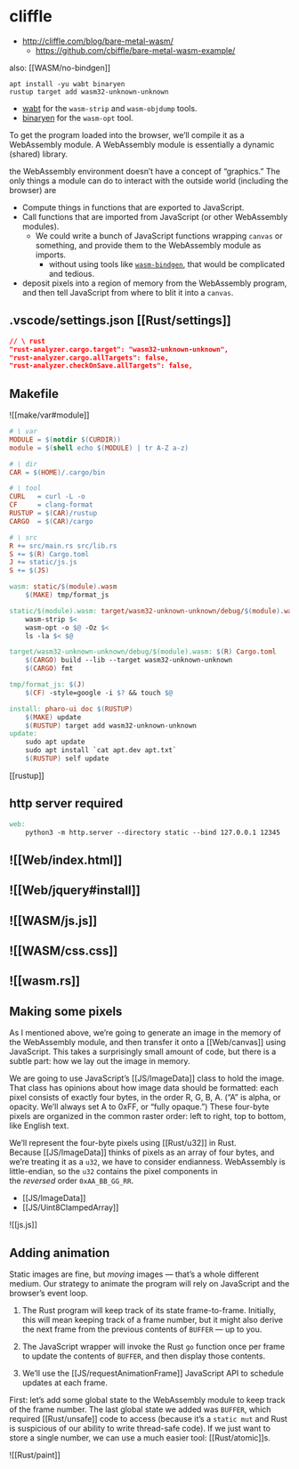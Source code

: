 # cliffle

- http://cliffle.com/blog/bare-metal-wasm/
	- https://github.com/cbiffle/bare-metal-wasm-example/

also: [[WASM/no-bindgen]]

```shell
apt install -yu wabt binaryen
rustup target add wasm32-unknown-unknown
```

-   [wabt](https://github.com/WebAssembly/wabt) for the `wasm-strip` and `wasm-objdump` tools.
-   [binaryen](https://github.com/WebAssembly/binaryen) for the `wasm-opt` tool.

To get the program loaded into the browser, we’ll compile it as a WebAssembly module. A WebAssembly module is essentially a dynamic (shared) library. 

the WebAssembly environment doesn’t have a concept of “graphics.” The only things a module can do to interact with the outside world (including the browser) are
-  Compute things in functions that are exported to JavaScript.
- Call functions that are imported from JavaScript (or other WebAssembly modules).
	- We could write a bunch of JavaScript functions wrapping `canvas` or something, and provide them to the WebAssembly module as imports.
		- without using tools like [`wasm-bindgen`](https://rustwasm.github.io/wasm-bindgen/), that would be complicated and tedious.
- deposit pixels into a region of memory from the WebAssembly program, and then tell JavaScript from where to blit it into a `canvas`.

## .vscode/settings.json [[Rust/settings]]

```json
// \ rust
"rust-analyzer.cargo.target": "wasm32-unknown-unknown",
"rust-analyzer.cargo.allTargets": false,
"rust-analyzer.checkOnSave.allTargets": false,
```

## Makefile

![[make/var#module]]
```Makefile
# \ var
MODULE = $(notdir $(CURDIR))
module = $(shell echo $(MODULE) | tr A-Z a-z)

# \ dir
CAR = $(HOME)/.cargo/bin

# \ tool
CURL   = curl -L -o
CF     = clang-format
RUSTUP = $(CAR)/rustup
CARGO  = $(CAR)/cargo

# \ src
R += src/main.rs src/lib.rs
S += $(R) Cargo.toml
J += static/js.js
S += $(JS)

wasm: static/$(module).wasm
	$(MAKE) tmp/format_js

static/$(module).wasm: target/wasm32-unknown-unknown/debug/$(module).wasm
	wasm-strip $<
	wasm-opt -o $@ -Oz $<
    ls -la $< $@

target/wasm32-unknown-unknown/debug/$(module).wasm: $(R) Cargo.toml
	$(CARGO) build --lib --target wasm32-unknown-unknown
	$(CARGO) fmt

tmp/format_js: $(J)
	$(CF) -style=google -i $? && touch $@

install: pharo-ui doc $(RUSTUP)
	$(MAKE) update
	$(RUSTUP) target add wasm32-unknown-unknown
update:
	sudo apt update
	sudo apt install `cat apt.dev apt.txt`
	$(RUSTUP) self update


```

[[rustup]]

## http server required

```Makefile
web:
	python3 -m http.server --directory static --bind 127.0.0.1 12345
```

## ![[Web/index.html]]
## ![[Web/jquery#install]]
## ![[WASM/js.js]]
## ![[WASM/css.css]]
## ![[wasm.rs]]

## Making some pixels

As I mentioned above, we’re going to generate an image in the memory of the WebAssembly module, and then transfer it onto a [[Web/canvas]] using JavaScript. This takes a surprisingly small amount of code, but there is a subtle part: how we lay out the image in memory.

We are going to use JavaScript’s [[JS/ImageData]] class to hold the image. That class has opinions about how image data should be formatted: each pixel consists of exactly four bytes, in the order R, G, B, A. (“A” is alpha, or opacity. We’ll always set A to 0xFF, or “fully opaque.”) These four-byte pixels are organized in the common raster order: left to right, top to bottom, like English text.

We’ll represent the four-byte pixels using [[Rust/u32]] in Rust. Because [[JS/ImageData]] thinks of pixels as an array of four bytes, and we’re treating it as a `u32`, we have to consider endianness. WebAssembly is little-endian, so the `u32` contains the pixel components in the _reversed_ order `0xAA_BB_GG_RR`.

- [[JS/ImageData]]
- [[JS/Uint8ClampedArray]]

![[js.js]]

## Adding animation

Static images are fine, but _moving_ images — that’s a whole different medium. Our strategy to animate the program will rely on JavaScript and the browser’s event loop.

1.  The Rust program will keep track of its state frame-to-frame. Initially, this will mean keeping track of a frame number, but it might also derive the next frame from the previous contents of `BUFFER` — up to you.
    
2.  The JavaScript wrapper will invoke the Rust `go` function once per frame to update the contents of `BUFFER`, and then display those contents.
    
3.  We’ll use the [[JS/requestAnimationFrame]] JavaScript API to schedule updates at each frame.

First: let’s add some global state to the WebAssembly module to keep track of the frame number. The last global state we added was `BUFFER`, which required [[Rust/unsafe]] code to access (because it’s a `static mut` and Rust is suspicious of our ability to write thread-safe code). If we just want to store a single number, we can use a much easier tool: [[Rust/atomic]]s.

![[Rust/paint]]